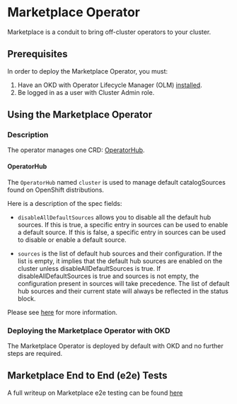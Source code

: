 # Marketplace Operator
Marketplace is a conduit to bring off-cluster operators to your cluster.

## Prerequisites
In order to deploy the Marketplace Operator, you must:
1. Have an OKD with Operator Lifecycle Manager (OLM) [installed](https://github.com/operator-framework/operator-lifecycle-manager/blob/master/doc/install/install.md).
2. Be logged in as a user with Cluster Admin role.

## Using the Marketplace Operator

### Description
The operator manages one CRD: [OperatorHub](https://github.com/openshift/api/blob/600991d550ac9ee3afbfe994cf0889bf9805a3f5/config/v1/0000_03_marketplace-operator_01_operatorhub.crd.yaml).

#### OperatorHub

The `OperatorHub` named `cluster` is used to manage default catalogSources found on OpenShift distributions.


Here is a description of the spec fields:

- `disableAllDefaultSources` allows you to disable all the default hub sources. If this is true, a specific entry in sources can be used to enable a default source. If this is false, a specific entry in sources can be used to disable or enable a default source.
                  
- `sources` is the list of default hub sources and their configuration. If the list is empty, it implies that the default hub sources are enabled on the cluster unless disableAllDefaultSources is true. If disableAllDefaultSources is true and sources is not empty, the configuration present in sources will take precedence. The list of default hub sources and their current state will always be reflected in the status block.

Please see [here](https://docs.openshift.com/container-platform/4.13/operators/understanding/olm-understanding-operatorhub.html) for more information.

### Deploying the Marketplace Operator with OKD
The Marketplace Operator is deployed by default with OKD and no further steps are required.

## Marketplace End to End (e2e) Tests

A full writeup on Marketplace e2e testing can be found [here](docs/e2e-testing.md)

[upstream-community-operators]: deploy/upstream/07_upstream_operatorsource.cr.yaml
[community-operators]: deploy/examples/community.operatorsource.cr.yaml
